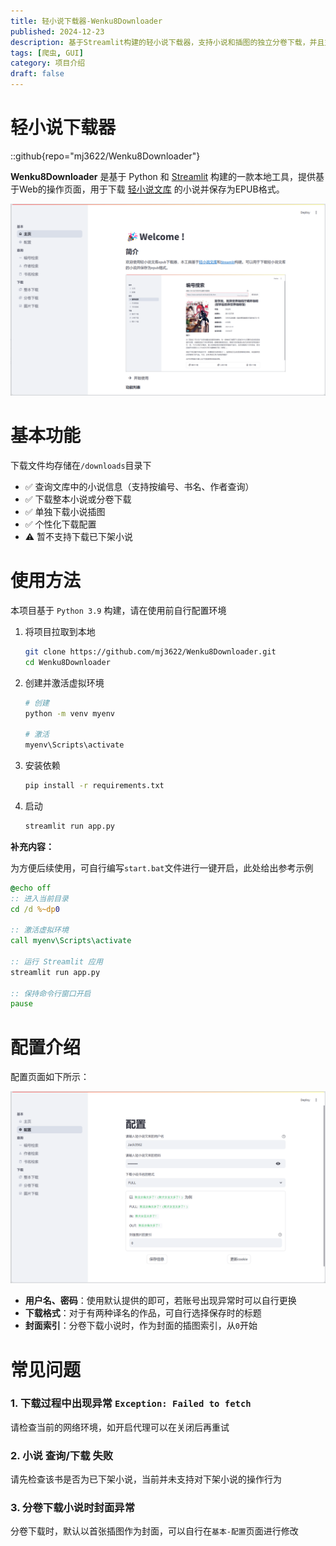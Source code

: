 ```yaml
---
title: 轻小说下载器-Wenku8Downloader
published: 2024-12-23
description: 基于Streamlit构建的轻小说下载器，支持小说和插图的独立分卷下载，并且支持生成EPUB文件。
tags: [爬虫, GUI]
category: 项目介绍
draft: false
---
```


# 轻小说下载器

::github{repo="mj3622/Wenku8Downloader"}

**Wenku8Downloader** 是基于 Python 和 [Streamlit](https://streamlit.io/) 构建的一款本地工具，提供基于Web的操作页面，用于下载 [轻小说文库](https://www.wenku8.net/) 的小说并保存为EPUB格式。

![项目主页](./assets/image-20241223233426669.png)



# 基本功能
下载文件均存储在`/downloads`目录下
- ✅ 查询文库中的小说信息（支持按编号、书名、作者查询）
- ✅ 下载整本小说或分卷下载
- ✅ 单独下载小说插图
- ✅ 个性化下载配置
- ⚠️ 暂不支持下载已下架小说



# 使用方法

本项目基于 `Python 3.9` 构建，请在使用前自行配置环境

1. 将项目拉取到本地

   ```bash
   git clone https://github.com/mj3622/Wenku8Downloader.git
   cd Wenku8Downloader
   ```

2. 创建并激活虚拟环境

   ```bash
   # 创建
   python -m venv myenv
   
   # 激活
   myenv\Scripts\activate
   ```

3. 安装依赖

   ```bash
   pip install -r requirements.txt
   ```

4. 启动

   ```bash
   streamlit run app.py
   ```

   

**补充内容：**

为方便后续使用，可自行编写`start.bat`文件进行一键开启，此处给出参考示例

```bat
@echo off
:: 进入当前目录
cd /d %~dp0

:: 激活虚拟环境
call myenv\Scripts\activate

:: 运行 Streamlit 应用
streamlit run app.py

:: 保持命令行窗口开启
pause
```



# 配置介绍

配置页面如下所示：

![image-20241223233517527](./assets/image-20241223233517527.png)

- **用户名、密码**：使用默认提供的即可，若账号出现异常时可以自行更换
- **下载格式**：对于有两种译名的作品，可自行选择保存时的标题
- **封面索引**：分卷下载小说时，作为封面的插图索引，从`0`开始



# 常见问题

### 1. 下载过程中出现异常 `Exception: Failed to fetch`

请检查当前的网络环境，如开启代理可以在关闭后再重试



### 2. 小说 查询/下载 失败

请先检查该书是否为已下架小说，当前并未支持对下架小说的操作行为



### 3. 分卷下载小说时封面异常

分卷下载时，默认以首张插图作为封面，可以自行在`基本-配置`页面进行修改

